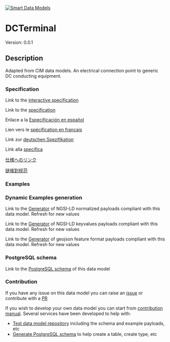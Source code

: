 [![Smart Data Models](https://smartdatamodels.org/wp-content/uploads/2022/01/SmartDataModels_logo.png "Logo")](https://smartdatamodels.org)
# DCTerminal
Version: 0.0.1

## Description 

Adapted from CIM data models. An electrical connection point to generic DC conducting equipment.
### Specification

Link to the [interactive specification](https://swagger.lab.fiware.org/?url=https://smart-data-models.github.io/dataModel.EnergyCIM/DCTerminal/swagger.yaml)

Link to the [specification](https://github.com/smart-data-models/dataModel.EnergyCIM/blob/master/DCTerminal/doc/spec.md)

Enlace a la [Especificación en español](https://github.com/smart-data-models/dataModel.EnergyCIM/blob/master/DCTerminal/doc/spec_ES.md)

Lien vers le [spécification en français](https://github.com/smart-data-models/dataModel.EnergyCIM/blob/master/DCTerminal/doc/spec_FR.md)

Link zur [deutschen Spezifikation](https://github.com/smart-data-models/dataModel.EnergyCIM/blob/master/DCTerminal/doc/spec_DE.md)

Link alla [specifica](https://github.com/smart-data-models/dataModel.EnergyCIM/blob/master/DCTerminal/doc/spec_IT.md)

[仕様へのリンク](https://github.com/smart-data-models/dataModel.EnergyCIM/blob/master/DCTerminal/doc/spec_JA.md)

[链接到规范](https://github.com/smart-data-models/dataModel.EnergyCIM/blob/master/DCTerminal/doc/spec_ZH.md)
### Examples
### Dynamic Examples generation

Link to the [Generator](https://smartdatamodels.org/extra/ngsi-ld_generator.php?schemaUrl=https://raw.githubusercontent.com/smart-data-models/dataModel.EnergyCIM/master/DCTerminal/schema.json&email=info@smartdatamodels.org) of NGSI-LD normalized payloads compliant with this data model. Refresh for new values

Link to the [Generator](https://smartdatamodels.org/extra/ngsi-ld_generator_keyvalues.php?schemaUrl=https://raw.githubusercontent.com/smart-data-models/dataModel.EnergyCIM/master/DCTerminal/schema.json&email=info@smartdatamodels.org) of NGSI-LD keyvalues payloads compliant with this data model. Refresh for new values

Link to the [Generator](https://smartdatamodels.org/extra/geojson_features_generator.php?schemaUrl=https://raw.githubusercontent.com/smart-data-models/dataModel.EnergyCIM/master/DCTerminal/schema.json&email=info@smartdatamodels.org) of geojson feature format payloads compliant with this data model. Refresh for new values
### PostgreSQL schema

Link to the [PostgreSQL schema](https://github.com/smart-data-models/dataModel.EnergyCIM/blob/master/DCTerminal/schema.sql) of this data model
### Contribution

 If you have any issue on this data model you can raise an [issue](https://github.com/smart-data-models/dataModel.EnergyCIM/issues)  or contribute with a [PR](https://github.com/smart-data-models/dataModel.EnergyCIM/pulls)

 If you wish to develop your own data model you can start from [contribution manual](https://bit.ly/contribution_manual). Several services have been developed to help with: 
 - [Test data model repository](https://smartdatamodels.org/index.php/data-models-contribution-api/) including the schema and example payloads, etc
 - [Generate PostgreSQL schema](https://smartdatamodels.org/index.php/sql-service/) to help create a table, create type, etc